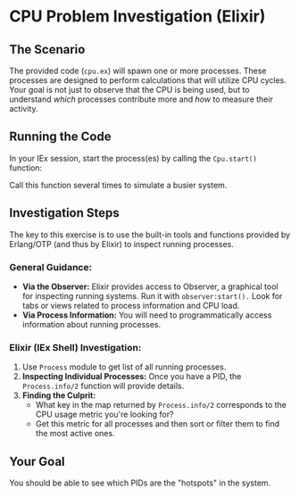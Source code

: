 # CPU Problem Investigation (Elixir)

## The Scenario

The provided code (`cpu.ex`) will spawn one or more processes. These processes are designed to perform calculations that will utilize CPU cycles. Your goal is not just to observe that the CPU is being used, but to understand _which_ processes contribute more and _how_ to measure their activity.

## Running the Code

In your IEx session, start the process(es) by calling the `Cpu.start()` function:

Call this function several times to simulate a busier system.

## Investigation Steps

The key to this exercise is to use the built-in tools and functions provided by Erlang/OTP (and thus by Elixir) to inspect running processes.

### General Guidance:

- **Via the Observer:** Elixir provides access to Observer, a graphical tool for inspecting running systems. Run it with `observer:start().` Look for tabs or views related to process information and CPU load.
- **Via Process Information:** You will need to programmatically access information about running processes.

### Elixir (IEx Shell) Investigation:

1. Use `Process` module to get list of all running processes.
2. **Inspecting Individual Processes:** Once you have a PID, the `Process.info/2` function will provide details.
3. **Finding the Culprit:**
   - What key in the map returned by `Process.info/2` corresponds to the CPU usage metric you're looking for?
   - Get this metric for all processes and then sort or filter them to find the most active ones.

## Your Goal

You should be able to see which PIDs are the "hotspots" in the system.
